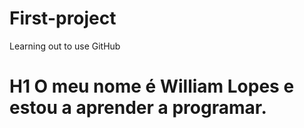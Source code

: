 # First-project
Learning out to use GitHub
# H1 O meu nome é William Lopes e estou a aprender a programar.
